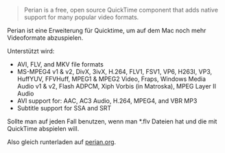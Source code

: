 <!--
.. title: Perian
.. slug: 236-perian
.. date: 2007-08-19 03:39:28
.. tags: Mac,OS X,Software,Videos
.. description: 
.. type: text
-->

>Perian is a free, open source QuickTime component that adds native support for many popular video formats.
<!-- TEASER_END -->

Perian ist eine Erweiterung für Quicktime, um auf dem Mac noch mehr Videoformate abzuspielen.

Unterstützt wird:

- AVI, FLV, and MKV file formats
- MS-MPEG4 v1 & v2, DivX, 3ivX, H.264, FLV1, FSV1, VP6, H263I, VP3, HuffYUV, FFVHuff, MPEG1 & MPEG2 Video, Fraps, Windows Media Audio v1 & v2, Flash ADPCM, Xiph Vorbis (in Matroska), MPEG Layer II Audio
- AVI support for: AAC, AC3 Audio, H.264, MPEG4, and VBR MP3
- Subtitle support for SSA and SRT

Sollte man auf jeden Fall benutzen, wenn man *.flv Dateien hat und die mit QuickTime abspielen will.

Also gleich runterladen auf [perian.org](http://www.perian.org/).
